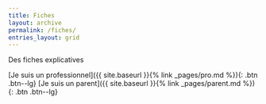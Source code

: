 ```yaml
---
title: Fiches
layout: archive
permalink: /fiches/
entries_layout: grid
---
```

Des fiches explicatives


[Je suis un professionnel]({{ site.baseurl }}{% link _pages/pro.md %}){: .btn .btn--lg}
[Je suis un parent]({{ site.baseurl }}{% link _pages/parent.md %}){: .btn .btn--lg}
